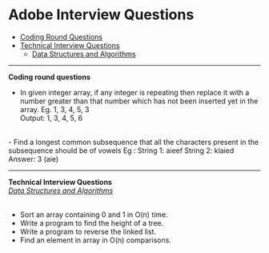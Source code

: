 
# Adobe Interview Questions
* [Coding Round Questions](#coding)
* [Technical Interview Questions](#tech)
   * [Data Structures and Algorithms](#dsalg)
____
<b name="coding">Coding round questions</b><br/>
- In given integer array, if any integer is repeating then replace it with a number greater than that number which has not been inserted yet in the array. 
Eg. 1, 3, 4, 5, 3       
Output: 1, 3, 4, 5, 6
<br/>
- Find a longest common subsequence that all the characters present in the subsequence should be of vowels
Eg : String 1: aieef     String 2: klaied     
Answer: 3 (aie)

----
<b name="tech">Technical Interview Questions</b>
<br/>
<i><u name="dsalg">Data Structures and Algorithms</u></i>
<br/>
<br/>
- Sort an array containing 0 and 1 in O(n) time.
- Write a program to find the height of a tree.
- Write a program to reverse the linked list.
- Find an element in array in O(n) comparisons.
